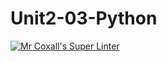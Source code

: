 # Unit2-03-Python
[![Mr Coxall's Super Linter](https://github.com/ICS3U-C-Programming-Volodymyr-K/Unit2-03-Python/workflows/Mr%20Coxall's%20Super%20Linter/badge.svg)](https://github.com/ICS3U-C-Programming-Volodymyr-K/Unit2-03-Python/actions/)
